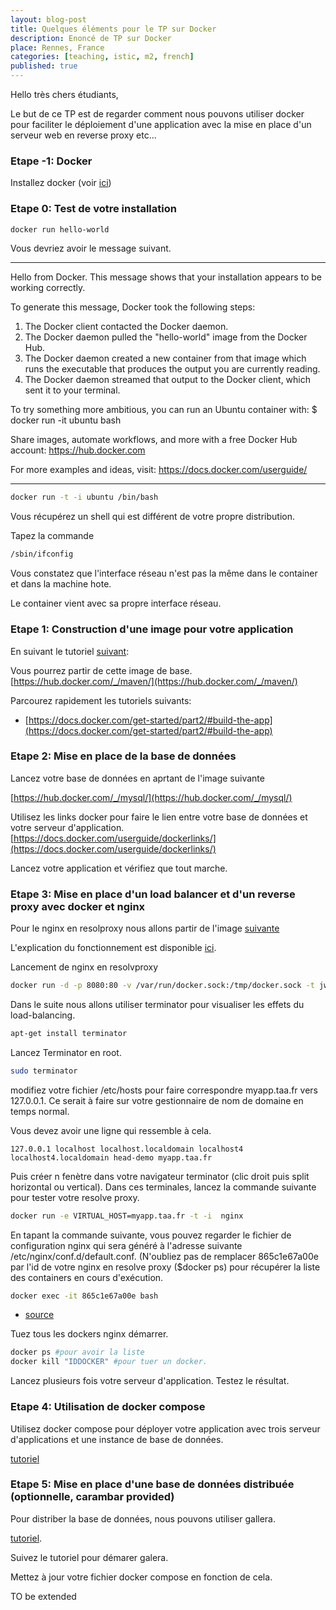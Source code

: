 ```yaml
---
layout: blog-post
title: Quelques éléments pour le TP sur Docker
description: Enoncé de TP sur Docker
place: Rennes, France
categories: [teaching, istic, m2, french]
published: true
---
```

Hello très chers étudiants,

Le but de ce TP est de regarder comment nous pouvons utiliser docker pour faciliter le déploiement d'une application avec la mise en place d'un serveur web en reverse proxy etc...

<!--more-->

### Etape -1: Docker

Installez docker (voir [ici](http://olivier.barais.fr/blog/posts/teaching/istic/m2/french/2018/09/10/Operation_portable_M2_ISTIC.html))

### Etape 0: Test de votre installation

```bash
docker run hello-world
```

Vous devriez avoir le message suivant.

----

Hello from Docker.
This message shows that your installation appears to be working correctly.

To generate this message, Docker took the following steps:

 1. The Docker client contacted the Docker daemon.
 2. The Docker daemon pulled the "hello-world" image from the Docker Hub.
 3. The Docker daemon created a new container from that image which runs the
    executable that produces the output you are currently reading.
 4. The Docker daemon streamed that output to the Docker client, which sent it
    to your terminal.

To try something more ambitious, you can run an Ubuntu container with:
 $ docker run -it ubuntu bash

Share images, automate workflows, and more with a free Docker Hub account:
 <https://hub.docker.com>

For more examples and ideas, visit:
 <https://docs.docker.com/userguide/>

----

```bash
docker run -t -i ubuntu /bin/bash
```

Vous récupérez un shell qui est différent de votre propre distribution.

Tapez la commande

```bash
/sbin/ifconfig
```

Vous constatez que l'interface réseau n'est pas la même dans le container et dans la machine hote.

Le container vient avec sa propre interface réseau.

### Etape 1: Construction d'une image pour votre application

En suivant le tutoriel [suivant](https://docs.docker.com/get-started/part2/#build-the-app):

Vous pourrez partir de cette image de base.
[https://hub.docker.com/_/maven/](https://hub.docker.com/_/maven/)

Parcourez rapidement les tutoriels suivants:

- [https://docs.docker.com/get-started/part2/#build-the-app](https://docs.docker.com/get-started/part2/#build-the-app)

### Etape 2: Mise en place de la base de données

Lancez votre base de données en aprtant de l'image suivante

[https://hub.docker.com/_/mysql/](https://hub.docker.com/_/mysql/)

Utilisez les links docker pour faire le lien entre votre base de données et votre serveur d'application.
[https://docs.docker.com/userguide/dockerlinks/](https://docs.docker.com/userguide/dockerlinks/)

Lancez votre application et vérifiez que tout marche.

### Etape 3: Mise en place d'un load balancer et d'un reverse proxy avec docker et nginx

Pour le nginx en resolproxy nous allons partir de l'image [suivante](https://github.com/jwilder/nginx-proxy)

L'explication du fonctionnement est disponible [ici](http://jasonwilder.com/blog/2014/03/25/automated-nginx-reverse-proxy-for-docker/).

Lancement de nginx en resolvproxy

```bash
docker run -d -p 8080:80 -v /var/run/docker.sock:/tmp/docker.sock -t jwilder/nginx-proxy 
```

Dans le suite nous allons utiliser terminator pour visualiser les effets du load-balancing.

```bash
apt-get install terminator
```

Lancez Terminator en root.

```bash
sudo terminator
```

modifiez votre fichier /etc/hosts pour faire correspondre myapp.taa.fr vers 127.0.0.1. Ce serait à faire sur votre gestionnaire de nom de domaine en temps normal.

Vous devez avoir une ligne qui ressemble à cela.

```
127.0.0.1 localhost localhost.localdomain localhost4 localhost4.localdomain head-demo myapp.taa.fr
```

Puis créer n fenètre dans votre navigateur terminator (clic droit puis split horizontal ou vertical).
Dans ces terminales, lancez la commande suivante pour tester votre resolve proxy.

```bash
docker run -e VIRTUAL_HOST=myapp.taa.fr -t -i  nginx
```

En tapant la commande suivante, vous pouvez regarder le fichier de configuration nginx qui sera généré à l'adresse suivante /etc/nginx/conf.d/default.conf. (N'oubliez pas de remplacer  865c1e67a00e par l'id de votre nginx en resolve proxy ($docker ps) pour récupérer la liste des containers en cours d'exécution.

```bash
docker exec -it 865c1e67a00e bash
```

- [source](http://jasonwilder.com/blog/2014/03/25/automated-nginx-reverse-proxy-for-docker/)

Tuez tous les dockers nginx démarrer.

```bash
docker ps #pour avoir la liste
docker kill "IDDOCKER" #pour tuer un docker. 
```

Lancez plusieurs fois votre serveur d'application. Testez le résultat.

### Etape 4: Utilisation de docker compose

Utilisez docker compose pour déployer votre application avec trois serveur d'applications et une instance de base de données.

[tutoriel](https://docs.docker.com/get-started/part3/)

### Etape 5: Mise en place d'une base de données distribuée (optionnelle, carambar provided)

Pour distriber la base de données, nous pouvons utiliser gallera.

[tutoriel](http://galeracluster.com/2015/05/getting-started-galera-with-docker-part-1/).

Suivez le tutoriel pour démarer galera.

Mettez à jour votre fichier docker compose en fonction de cela.

TO be extended
